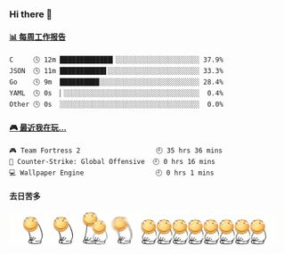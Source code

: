 ### Hi there 👋  

 <!-- waka-box start -->
#### <a href="https://gist.github.com/51d75cccce903a25b1f8cd7ca9d3a329" target="_blank">📊 每周工作报告</a>
```text
C     🕓 12m █████████████▎░░░░░░░░░░░░░░░░░░░░░ 37.9%
JSON  🕓 11m ███████████▋░░░░░░░░░░░░░░░░░░░░░░░ 33.3%
Go    🕓 9m  █████████▉░░░░░░░░░░░░░░░░░░░░░░░░░ 28.4%
YAML  🕓 0s  ▏░░░░░░░░░░░░░░░░░░░░░░░░░░░░░░░░░░  0.4%
Other 🕓 0s  ░░░░░░░░░░░░░░░░░░░░░░░░░░░░░░░░░░░  0.0%
```
<!-- Powered by https://github.com/journey-ad/waka-box-go . -->
<!-- waka-box end -->


 <!-- steam-box start -->
#### <a href="https://gist.github.com/3b0d2519577a02ab95e5d0d7ca4fa814" target="_blank">🎮 最近我在玩…</a>
```text
🎮 Team Fortress 2                   🕘 35 hrs 36 mins
🔫 Counter-Strike: Global Offensive  🕘 0 hrs 16 mins
💻 Wallpaper Engine                  🕘 0 hrs 1 mins
```
<!-- Powered by https://github.com/YouEclipse/steam-box . -->
<!-- steam-box end -->

#### 去日苦多
![](990672b3e82963502a597c34e55546b5.gif)


<!--
**oneto1/oneto1** is a ✨ _special_ ✨ repository because its `README.md` (this file) appears on your GitHub profile.

Here are some ideas to get you started:

- 🔭 I’m currently working on ...
- 🌱 I’m currently learning ...
- 👯 I’m looking to collaborate on ...
- 🤔 I’m looking for help with ...
- 💬 Ask me about ...
- 📫 How to reach me: ...
- 😄 Pronouns: ...
- ⚡ Fun fact: ...
-->
